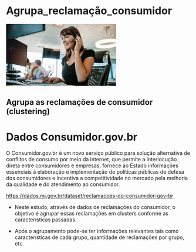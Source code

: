 # Agrupa_reclamação_consumidor

![Imagem de Reclamação](https://github.com/jairobernardesjunior/Agrupa_reclamacao_consumidor/blob/main/consumidor.jpg)
 
## Agrupa as reclamações de consumidor (clustering)

# Dados Consumidor.gov.br
O Consumidor.gov.br é um novo serviço público para solução alternativa de conflitos de consumo por meio da internet, que permite a interlocução direta entre consumidores e empresas, fornece ao Estado informações essenciais à elaboração e implementação de políticas públicas de defesa dos consumidores e incentiva a competitividade no mercado pela melhoria da qualidade e do atendimento ao consumidor.

https://dados.mj.gov.br/dataset/reclamacoes-do-consumidor-gov-br

- Neste estudo, através de dados de reclamações do consumidor, o objetivo é agrupar essas reclamações em clusters conforme as características passadas.

- Após o agrupamento pode-se ter informações relevantes tais como características de cada grupo, quantidade de reclamações por grupo, etc.
